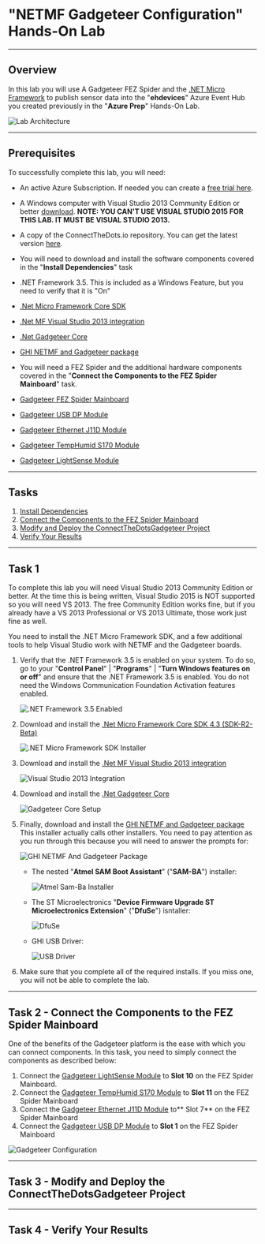 # "NETMF Gadgeteer Configuration" Hands-On Lab #

---

## Overview ##

In this lab you will use A Gadgeteer FEZ Spider and the [.NET Micro Framework](http://netmf.codeplex.com/) to publish sensor data into the "**ehdevices**" Azure Event Hub you created previously in the "**Azure Prep**" Hands-On Lab.  

![Lab Architecture](./images/00010LabArchitecture.png)


---

## Prerequisites ##

To successfully complete this lab, you will need: 

- An active Azure Subscription.  If needed you can create a [free trial here](http://azure.microsoft.com/en-us/pricing/free-trial "Azure Free Trial").
- A Windows computer with Visual Studio 2013 Community Edition or better [download](http://go.microsoft.com/?linkid=9863608).  **NOTE: YOU CAN'T USE VISUAL STUDIO 2015 FOR THIS LAB.  IT MUST BE VISUAL STUDIO 2013.**  
- A copy of the ConnectTheDots.io repository.  You can get the latest version [here](https://github.com/MSOpenTech/connectthedots/archive/master.zip "Connect the Dots Zip Download"). 
- You will need to download and install the software components covered in the "**Install Dependencies**" task

 - .NET Framework 3.5.  This is included as a Windows Feature, but you need to verify that it is "On"
 - [.Net Micro Framework Core SDK](http://netmf.codeplex.com/downloads/get/911182)
 - [.Net MF Visual Studio 2013 integration](http://netmf.codeplex.com/downloads/get/911183)
 - [.Net Gadgeteer Core](http://gadgeteer.codeplex.com/downloads/get/918081)
 - [GHI NETMF and Gadgeteer package](https://www.ghielectronics.com/support/netmf/sdk/24/netmf-and-gadgeteer-package-2014-r5)


- You will need a FEZ Spider and the additional hardware components covered in the "**Connect the Components to the FEZ Spider Mainboard**" task. 

 - [Gadgeteer FEZ Spider Mainboard](https://www.ghielectronics.com/catalog/product/269)
 - [Gadgeteer USB DP Module](https://www.ghielectronics.com/catalog/product/280)
 - [Gadgeteer Ethernet J11D Module](https://www.ghielectronics.com/catalog/product/284)
 - [Gadgeteer TempHumid S170 Module](https://www.ghielectronics.com/catalog/product/528)
 - [Gadgeteer LightSense Module](https://www.ghielectronics.com/catalog/product/336)

---

## Tasks ##

1. [Install Dependencies](#Task1)
1. [Connect the Components to the FEZ Spider Mainboard](#Task2)
1. [Modify and Deploy the ConnectTheDotsGadgeteer Project](#Task3)
1. [Verify Your Results](#Task4)


---

<a name="Task1"></a>
## Task 1

To complete this lab you will need Visual Studio 2013 Community Edition or better.  At the time this is being written, Visual Studio 2015 is NOT supported so you will need VS 2013.  The free Community Edition works fine, but if you already have a VS 2013 Professional or VS 2013 Ultimate, those work just fine as well. 

You need to install the .NET Micro Framework SDK, and a few additional tools to help Visual Studio work with NETMF and the Gadgeteer boards.    

1. Verify that the .NET Framework 3.5 is enabled on your system.   To do so, go to your "**Control Panel**" | "**Programs**" | "**Turn Windows features on or off**" and ensure that the .NET Framework 3.5 is enabled.  You do not need the Windows Communication Foundation Activation features enabled.  

	![.NET Framework 3.5 Enabled](./images/01005Net35Enabled.png)

1. Download and install the [.Net Micro Framework Core SDK 4.3 (SDK-R2-Beta)](http://netmf.codeplex.com/downloads/get/911182)

	![.NET Micro Framework SDK Installer](./images/01010NETMFSdkInstaller.png)

2. Download and install the [.Net MF Visual Studio 2013 integration](http://netmf.codeplex.com/downloads/get/911183)

	![Visual Studio 2013 Integration](./images/01020VS2013Integration.png)

3. Download and install the [.Net Gadgeteer Core](http://gadgeteer.codeplex.com/downloads/get/918081)

	![Gadgeteer Core Setup](./images/01030GadgeteerCoreSetup.png)

4. Finally, download and install the [GHI NETMF and Gadgeteer package](https://www.ghielectronics.com/support/netmf/sdk/24/netmf-and-gadgeteer-package-2014-r5)  This installer actually calls other installers.  You need to pay attention as you run through this because you will need to answer the prompts for:

	![GHI NETMF And Gadgeteer Package](./images/01040GHINETMF.png)

	- The nested "**Atmel SAM Boot Assistant**" ("**SAM-BA**") installer:

		![Atmel Sam-Ba Installer](./images/01050SamBa.png)

	- The ST Microelectronics "**Device Firmware Upgrade ST Microelectronics Extension**" ("**DfuSe**") isntaller:

		![DfuSe](./images/01060DfuSe.png)

	- GHI USB Driver:

		![USB Driver](./images/01070GHIUSBSerial.png)

5. Make sure that you complete all of the required installs.  If you miss one, you will not be able to complete the lab. 

---

<a name="Task2"></a>
## Task 2 - Connect the Components to the FEZ Spider Mainboard ##

One of the benefits of the Gadgeteer platform is the ease with which you can connect components.  In this task, you need to simply connect the components as described below:

1. Connect the [Gadgeteer LightSense Module](https://www.ghielectronics.com/catalog/product/336) to **Slot 10** on the FEZ Spider Mainboard.
2. Connect the [Gadgeteer TempHumid S170 Module](https://www.ghielectronics.com/catalog/product/528) to **Slot 11** on the FEZ Spider Mainboard
3. Connect the [Gadgeteer Ethernet J11D Module](https://www.ghielectronics.com/catalog/product/284) to** Slot 7** on the FEZ Spider Mainboard
4. Connect the [Gadgeteer USB DP Module](https://www.ghielectronics.com/catalog/product/280) to **Slot 1** on the FEZ Spider Mainboard

![Gadgeteer Configuration](./images/00020GadgeteerConfiguration.png)

---

<a name="Task3"></a>
## Task 3 - Modify and Deploy the ConnectTheDotsGadgeteer Project ##

---

<a name="Task4"></a>
## Task 4 - Verify Your Results ##

